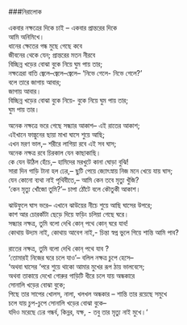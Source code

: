 ###নিরালোক 

একবার নক্ষত্রের দিকে চাই – একবার প্রান্তরের দিকে   
আমি অনিমিখে।  
ধানের ক্ষেতের গন্ধ মুছে গেছে কবে   
জীবনের থেকে যেন; প্রান্তরের মতন নীরবে   
বিচ্ছিন্ন খড়ের বোঝা বুকে নিয়ে ঘুম পায় তার;  
নক্ষত্রেরা বাতি জ্বেলে–জ্বেলে–জ্বেলে– ‘নিভে গেলে- নিভে গেলে?’  
বলে তারে জাগায় আবার;   
জাগায় আবার।   
বিচ্ছিন্ন খড়ের বোঝা বুকে নিয়ে- বুকে নিয়ে ঘুম পায় তার;   
ঘুম পায় তার।   

অনেক নক্ষত্রে ভরে গেছে সন্ধ্যার আকাশ– এই রাতের আকাশ;  
এইখানে ফাল্গুনের ছায়া মাখা ঘাসে শুয়ে আছি;   
এখন মরণ ভাল,– শরীরে লাগিয়া রবে এই সব ঘাস;   
অনেক নক্ষত্র রবে চিরকাল যেন কাছাকাছি।   
কে যেন উঠিল হেঁচে,– হামিদের মরখুটে কানা ঘোড়া বুঝি!   
সারা দিন গাড়ি টানা হল ঢের,– ছুটি পেয়ে জ্যোৎস্নায় নিজ মনে খেয়ে যায় ঘাস;   
যেন কোনো ব্যথা নাই পৃথিবীতে,– আমি কেন তবে মৃত্যু খুঁজি?   
‘কেন মৃত্যু খোঁজো তুমি?’– চাপা ঠোঁটে বলে কৌতুকী আকাশ।   

ঝাউফুলে ঘাস ভরে– এখানে ঝাউয়ের নীচে শুয়ে আছি ঘাসের উপরে;   
কাশ আর চোরকাঁটা ছেড়ে দিয়ে ফড়িং চলিয়া গেছে ঘরে।   
সন্ধ্যার নক্ষত্র, তুমি বলো দেখি কোন্‌ পথে কোন্‌ ঘরে যাব!   
কোথায় উদ্যম নাই, কোথায় আবেগ নাই,- চিন্তা স্বপ্ন ভুলে গিয়ে শান্তি আমি পাব?   

রাতের নক্ষত্র, তুমি বলো দেখি কোন্‌ পথে যাব ?   
‘তোমারই নিজের ঘরে চলে যাও’– বলিল নক্ষত্র চুপে হেসে–   
‘অথবা ঘাসের ‘পরে শুয়ে থাকো আমার মুখের রূপ ঠায় ভালবেসে;   
অথবা তাকায়ে দেখো গোরুর গাড়িটি ধীরে চলে যায় অন্ধকারে   
সোনালি খড়ের বোঝা বুকে;  
পিছে তার সাপের খোলস, নালা, খলখল অন্ধকার – শান্তি তার রয়েছে সমুখে  
চলে যায় চুপ-চুপে সোনালি খড়ের বোঝা বুকে–   
যদিও মরেছে ঢের গন্ধর্ব, কিন্নর, যক্ষ, - তবু তার মৃত্যু নাই মুখে।‘
